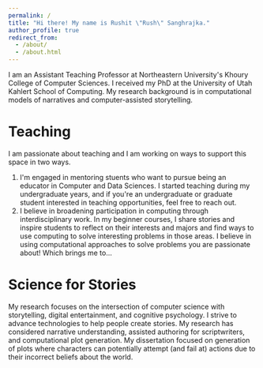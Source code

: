 ```yaml
---
permalink: /
title: "Hi there! My name is Rushit \"Rush\" Sanghrajka."
author_profile: true
redirect_from: 
  - /about/
  - /about.html
---
```

I am an Assistant Teaching Professor at Northeastern University's Khoury College of Computer Sciences. I received my PhD at the University of Utah Kahlert School of Computing. My research background is in computational models of narratives and computer-assisted storytelling. 

Teaching
======
I am passionate about teaching and I am working on ways to support this space in two ways.
1. I'm engaged in mentoring stuents who want to pursue being an educator in Computer and Data Sciences. I started teaching during my undergraduate years, and if you're an undergraduate or graduate student interested in teaching opportunities, feel free to reach out. 
2. I believe in broadening participation in computing through interdisciplinary work. In my beginner courses, I share stories and inspire students to reflect on their interests and majors and find ways to use computing to solve interesting problems in those areas. I believe in using computational approaches to solve problems you are passionate about! Which brings me to...

Science for Stories
======
My research focuses on the intersection of computer science with storytelling, digital entertainment, and cognitive psychology. I strive to advance technologies to help people create stories. My research has considered narrative understanding, assisted authoring for scriptwriters, and computational plot generation. My dissertation focused on generation of plots where characters can potentially attempt (and fail at) actions due to their incorrect beliefs about the world.

